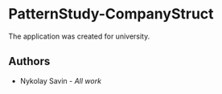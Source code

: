 # PatternStudy-CompanyStruct
The application was created for university.
## Authors
* Nykolay Savin - *All work*
